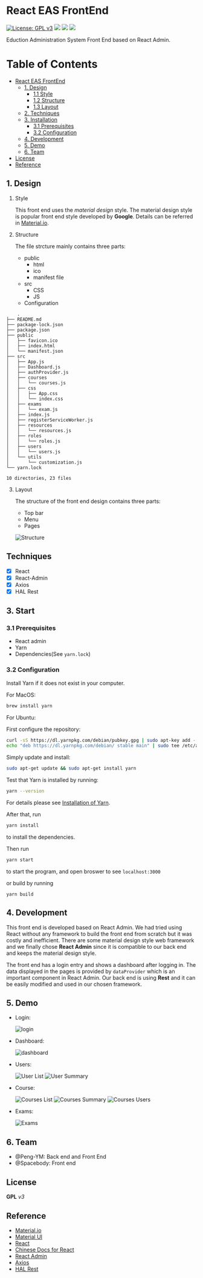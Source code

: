 # React EAS FrontEnd

[![License: GPL v3](https://img.shields.io/badge/License-GPL%20v3-blue.svg)](https://www.gnu.org/licenses/gpl-3.0)
![](https://tokei.rs/b1/github/Peng-YM/ReactSUSTechEAS)
![](https://tokei.rs/b1/github/Peng-YM/ReactSUSTechEAS?category=files)
![](https://travis-ci.com/Peng-YM/ReactSUSTechEAS.svg?branch=master)

Eduction Administration System Front End based on React Admin.


Table of Contents
=================

- [React EAS FrontEnd](#react-eas-frontend)
	+ [1. Design](#1-design)
		* [1.1 Style](#11-style)
		* [1.2 Structure](#12-structure)
		* [1.3 Layout](#13-layout)
	+ [2. Techniques](#2-techniques)
	+ [3. Installation](#3-installation)
		* [3.1 Prerequisites](#31-prerequisites)
		* [3.2 Configuration](#32-configuration)
	+ [4. Development](#4-development)
	+ [5. Demo](#5-demo)
	+ [6. Team](#6-team)
- [License](#license)
- [Reference](#reference)

## 1. Design

1. Style
	
	This front end uses the *material design* style. The material design style is popular front end style developed by **Google**. Details can be referred in [Material.io](https://material.io). 

2. Structure
	
	The file strcture mainly contains three parts: 
	
	- public
		+ html
		+ ico
		+ manifest file
	- src
		+ CSS
		+ JS
	- Configuration

```
	.
├── README.md
├── package-lock.json
├── package.json
├── public
│   ├── favicon.ico
│   ├── index.html
│   └── manifest.json
├── src
│   ├── App.js
│   ├── Dashboard.js
│   ├── authProvider.js
│   ├── courses
│   │   └── courses.js
│   ├── css
│   │   ├── App.css
│   │   └── index.css
│   ├── exams
│   │   └── exam.js
│   ├── index.js
│   ├── registerServiceWorker.js
│   ├── resources
│   │   └── resources.js
│   ├── roles
│   │   └── roles.js
│   ├── users
│   │   └── users.js
│   └── utils
│       └── customization.js
└── yarn.lock

10 directories, 23 files
```

3. Layout

	The structure of the front end design contains three parts:
	
	+ Top bar
	+ Menu
	+ Pages

	![Structure](images/structure.png)


## Techniques

- [x] React
- [x] React-Admin
- [x] Axios
- [x] HAL Rest

## 3. Start

### 3.1 Prerequisites

- React admin
- Yarn
- Dependencies(See `yarn.lock`)

### 3.2 Configuration
	
Install Yarn if it does not exist in your computer.

For MacOS:

```bash
brew install yarn
```

For Ubuntu:

First configure the repository:

```bash
curl -sS https://dl.yarnpkg.com/debian/pubkey.gpg | sudo apt-key add -
echo "deb https://dl.yarnpkg.com/debian/ stable main" | sudo tee /etc/apt/sources.list.d/yarn.list
```

Simply update and install:

```bash
sudo apt-get update && sudo apt-get install yarn 
```

Test that Yarn is installed by running:

```bash
yarn --version
```

For details please see [Installation of Yarn](https://yarnpkg.com/lang/en/docs/install/).


After that, run

```bash
yarn install
```

to install the dependencies.

Then run

```bash
yarn start
```
to start the program, and open broswer to see `localhost:3000`

or build by running

```
yarn build
```

## 4. Development

This front end is developed based on React Admin. We had tried using React without any framework to build the front end from scratch but it was costly and inefficient. There are some material design style web framework and we finally chose **React Admin** since it is compatible to our back end and keeps the material design style.

The front end has a login entry and shows a dashboard after logging in. The data displayed in the pages is provided by `dataProvider` which is an important component in React Admin. Our back end is using **Rest** and it can be easily modified and used in our chosen framework. 


## 5. Demo

- Login:

  ![login](images/login.png)

- Dashboard:

  ![dashboard](images/dashboard.png)

- Users:

  ![User List](images/users-1.png)
  ![User Summary](images/users-2.png)
 
- Course:

  ![Courses List](images/courses-1.png)
  ![Courses Summary](images/courses-2.png)
  ![Courses Users](images/courses-3.png)

- Exams:

  ![Exams](images/exams-1.png)


## 6. Team

- @Peng-YM: Back end and Front End
- @Spacebody: Front end

## License

**GPL** *v3*

## Reference

- [Material.io](https://material.io)
- [Material UI](https://material-ui.com)
- [React](https://reactjs.org)
- [Chinese Docs for React](https://doc.react-china.org)
- [React Admin](https://marmelab.com/react-admin/index.html)
- [Axios](https://github.com/axios/axios)
- [HAL Rest](http://stateless.co/hal_specification.html)
